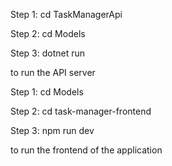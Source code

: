 Step 1: cd TaskManagerApi

Step 2: cd Models

Step 3: dotnet run

to run the API server


Step 1: cd Models

Step 2: cd task-manager-frontend

Step 3: npm run dev

to run the frontend of the application
